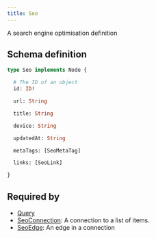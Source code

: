 ```yaml
---
title: Seo
---
```


A search engine optimisation definition

## Schema definition
```graphql
type Seo implements Node {

  # The ID of an object
  id: ID! 

  url: String 

  title: String 

  device: String 

  updatedAt: String 

  metaTags: [SeoMetaTag] 

  links: [SeoLink] 

}
```

## Required by
* [Query](graphql/schema/query.md)
* [SeoConnection](graphql/schema/seoconnection.md): A connection to a list of items.
* [SeoEdge](graphql/schema/seoedge.md): An edge in a connection
